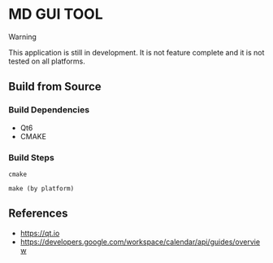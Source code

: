 # MD GUI TOOL

> [!WARNING]
> This application is still in development.
It is not feature complete and it is not tested on all platforms. 


## Build from Source

### Build Dependencies

- Qt6
- CMAKE

### Build Steps
```
cmake
```
```
make (by platform)
```


## References

- https://qt.io
- https://developers.google.com/workspace/calendar/api/guides/overview
